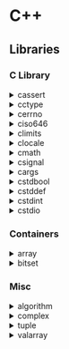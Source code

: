 
# C++

## Libraries

### C Library

<details><summary>cassert</summary>

```cpp
assert(("There are five lights", 2 + 2 == 5));
```

```bash
test: test.cc:10: int main(): Assertion `((void)"There are five lights", 2+2==5)' failed.
Aborted
```

</details>

<details><summary>cctype</summary>

```cpp
// 0-9a-zA-Z
isalnum()

// a-zA-Z
isalpha()

// tab (\t), space( )
isblank()

// NUL, \t, \f, \v, \n, \r, DEL
iscntrl()

// 0-9
isdigit()

// a-z
islower()

// A-Z
isupper()

// all printable characters
isprint()

// !"#$%&'()*+,-./:;<=>?@[\]^_`{|}~
ispunct()

// \t, \f, \v, \n, \r, space( )
isspace()

// 0123456789 ABCDEF abcdef
isxdigit()
```

</details>

<details><summary>cerrno</summary>

```cpp
double not_a_number = std::log(-1.0);
if (errno == EDOM) {
    std::cout << "log(-1) failed: " << std::strerror(errno) << '\n';
}

// E2BIG -> Argument list too long
// EACCES -> Permission denied
// EADDRINUSE -> Address in use
// EADDRNOTAVAIL -> Address not available
// EAFNOSUPPORT ->  Address family not supported
// EAGAIN -> Resource unavailable, try again
// EALREADY -> Connection already in progress
// EBADF -> Bad file descriptor
// EBADMSG -> Bad message
// EBUSY -> Device or resource busy
// ECANCELED -> Operation canceled
// ECHILD -> No child processes
// ECONNABORTED -> Connection aborted
// ECONNREFUSED -> Connection refused
// ECONNRESET -> Connection reset
// EDEADLK -> Resource deadlock would occur
// EDESTADDRREQ -> Destination address required
// EDOM -> Mathematics argument out of domain of function
// EEXIST -> File exists
// ...
```

```bash
log(-1) failed: Numerical argument out of domain
```

</details>

<details><summary>ciso646</summary>

```cpp
// macro  -> operator
// and    -> &&
// and_eq -> &=
// bitand -> &
// bitor  -> |
// compl  -> ~
// not    -> !
// not_eq -> !=
// or     -> ||
// or_eq  -> |=
// xor    -> ^
// xor_eq -> ^=
```

</details>

<details><summary>climits</summary>

[climits](http://www.cplusplus.com/reference/climits/)

```cpp
// CHAR_BIT   -> Number of bits in a char object (byte)
// SCHAR_MIN  -> Minimum value for an object of type signed char
// SCHAR_MAX  -> Maximum value for an object of type signed char
// UCHAR_MAX  -> Maximum value for an object of type unsigned char
// CHAR_MIN   -> Minimum value for an object of type char
// CHAR_MAX   -> Maximum value for an object of type char
// MB_LEN_MAX -> Maximum number of bytes in a multibyte character, for any locale
// SHRT_MIN   -> Minimum value for an object of type short int
// SHRT_MAX   -> Maximum value for an object of type short int
// USHRT_MAX  -> Maximum value for an object of type unsigned short int
// INT_MIN    -> Minimum value for an object of type int
// INT_MAX    -> Maximum value for an object of type int
// UINT_MAX   -> Maximum value for an object of type unsigned int
// LONG_MIN   -> Minimum value for an object of type long int
// LONG_MAX   -> Maximum value for an object of type long int
// ULONG_MAX  -> Maximum value for an object of type unsigned long int
// LLONG_MIN  -> Minimum value for an object of type long long int
// LLONG_MAX  -> Maximum value for an object of type long long int
// ULLONG_MAX -> Maximum value for an object of type unsigned long long int
```

</details>

<details><summary>clocale</summary>

[clocale](http://www.cplusplus.com/reference/clocale/)

```cpp
// Return name of current locale:
setlocale(LC_ALL, NULL);

setlocale(LC_ALL, "C");
// setlocale(<category>, <locale>);

// category:
// LC_ALL -> The entire locale.
// LC_COLLATE -> Affects the behavior of strcoll and strxfrm.
// LC_CTYPE -> Affects character handling functions (all functions of <cctype>, except isdigit and isxdigit), and the multibyte and wide character functions.
// LC_MONETARY -> Affects monetary formatting information returned by localeconv.
// LC_NUMERIC -> Affects the decimal-point character in formatted input/output operations and string formatting functions, as well as non-monetary information returned by localeconv.
// LC_TIME -> Affects the behavior of strftime.

// locale:
// "C" -> Minimal "C" locale
// "" -> Environment's default locale

struct lconv * lc;
lc = localeconv();
printf("Local Currency Symbol: %s\n",lc->currency_symbol);
```

```bash
Local Currency Symbol: $
```

</details>

<details><summary>cmath</summary>

[cmath](http://www.cplusplus.com/reference/cmath/)

```cpp
// Trigonometric functions
cos()
sin()
tan()
acos()
asin()
atan()
atan2(x, y)

// Hyperbolic functions
cosh()
sinh()
tanh()
acosh()
asinh()
atanh()

// Exponential and logarithmic functions
exp()
frexp()
ldexp()
log()
log10()
modf()
exp2()
expm1()
ilogb()
log1p()
log2()
logb()
scalbn()
scalbln()

// Power functions
pow()
sqrt()
cbrt()
hypot()

// Error and gamma functions
erf()
erfc()
tgamma()
lgamma()

// Rounding and remainder functions
cell()
floor()
fmod()
trunc()
round()
lround()
llround()
rint()
lrint()
llrint()
nearbyint()
remainder()
remquo()

// Floating-point manipulation functions
copysign(x, y)  // ->  Returns a value with the magnitude of x and the sign of y.
nan()
nextafter()
nexttoward()

// Minimum, maximum, difference functions
fdim()
fmax()
fmin()

// Other functions
fabs()
abs()
fma() // -> Multiply-add

// Classification macro / functions
fpclassify()
isfinite()
isinf()
isnan()
isnormal()
signbit()

// Comparison macro / functions
isgreater(x, y)
isgreaterequal(x, y)
isless(x, y)
islessqual(x, y)
islessgreater(x, y)
isunordered(x, y)
```

</details>

<details><summary>csignal</summary>

```c++
// Integral type of an object that can be accessed as an atomic entity,
// even in the presence of asynchronous signals.
sig_atomic_t signaled = 0;

void my_handler(int param) {
  signaled = 1;
}

int main () {
  void (*prev_handler)(int);

  prev_handler = signal(SIGINT, my_handler);
  // prev_handler = signal(SIGINT, SIG_DFL); // Default handler
  // prev_handler = signal(SIGINT, SIG_IGN); // Ignore signal
  // SIGABRT -> (Signal Abort) Abnormal termination, such as is initiated by the abort function.
  // SIGFPE -> Signal Floating-Point Exception
  // SIGILL -> Signal Illegal Instruction
  // SIGINT -> CTRL+C
  // SIGSEGV -> Signal Segmentation Violation
  // SIGTERM -> Termination request sent to program.

  // Generates a signal
  raise(SIGINT);
  
  printf ("signaled is %d.\n",signaled);

  return 0;
}
```

</details>

<details><summary>cargs</summary>

```c++
void PrintFloats (int n, ...) {
  int i;
  double val;
  printf ("Printing floats:");
  va_list vl;
  va_start(vl,n);
  for (i=0;i<n;i++) {
    val=va_arg(vl,double);
    printf (" [%.2f]",val);
  }
  va_end(vl);
  printf ("\n");
}

int main () {
  PrintFloats (3,3.14159,2.71828,1.41421);
  return 0;
}
```

```bash
Printing floats: [3.14] [2.72] [1.41]
```

</details>

<details><summary>cstdbool</summary>

```c++
true  // -> 1
false // -> 0
```

</details>

<details><summary>cstddef</summary>

```c++
// NULL
int* p = NULL;

// offsetof
struct S {
    char c;
    double d;
};
offsetof(S, c)

// size_t
std::array<std::size_t, 10> a;
for (std::size_t i = 0; i != a.size(); ++i) {
  a[i] = i;
}

// ptrdiff_t
// nullptr_t
// max_align_t
// byte
```

</details>

<details><summary>cstdint</summary>

```c++
int8_t
int16_t
int32_t
int64_t

uint8_t
uint16_t
uint32_t
uint64_t

INT8_{MIN, MAX}
INT16_{MIN, MAX}
INT32_{MIN, MAX}
INT64_{MIN, MAX}

UINT8_{MIN, MAX}
UINT16_{MIN, MAX}
UINT32_{MIN, MAX}
UINT64_{MIN, MAX}

SIZE_MAX // maximum of std::size_t
```

</details>

<details><summary>cstdio</summary>

**Operations on files**

<details><summary>remove</summary>

* [Remove file](http://www.cplusplus.com/reference/cstdio/remove/)

```c++
if (remove( "myfile.txt" ) != 0) {
  perror( "Error deleting file" );
} else {
  puts( "File successfully deleted" );
}
```

</details>

<details><summary>rename</summary>

* [Rename file](http://www.cplusplus.com/reference/cstdio/rename/)

```c++
result= rename("oldname.txt", "newname.txt");
if (result == 0) {
  puts("File successfully renamed");
} else {
  perror("Error renaming file");
}
```

</details>

<details><summary>tmpfile</summary>

* [Open a temporary file](http://www.cplusplus.com/reference/cstdio/tmpfile/)

```c++
FILE * pFile;
pFile = tmpfile();
```

</details>

<details><summary>tmpnam</summary>

* [Generate temporary filename](http://www.cplusplus.com/reference/cstdio/tmpnam/)
* Prints during compile time: *warning: the use of `tmpnam' is dangerous, better use `mkstemp'*

```c++
char buffer [L_tmpnam];
tmpnam(buffer);
```

```bash
/tmp/fileP7OWys
```

</details>

**File access**

<details><summary>fclose</summary>

* Close file

```c++
FILE* pFile;
pFile = fopen("myfile.txt","wt");
fprintf(pFile, "fclose example");
fclose(pFile);
```

</details>


<details><summary>fflush</summary>

* Flush stream

```c++
FILE* pFile;
pFile = fopen("example.txt","r+");
fputs("test", pFile);
fflush(pFile);
```

</details>

<details><summary>fopen</summary>

* [Open file](http://www.cplusplus.com/reference/cstdio/fopen/)

```c++
FILE* pFile;
pFile = fopen("myfile.txt", "w");
// mode:
// r  -> read mode
// w  -> write mode
// a  -> append mode
// r+ -> read/write mode
// w+ -> read/write mode, overwrite if file already exists
// a+ -> read/write mode, all output goes to end of file

if (pFile!=NULL) {
  fputs("fopen example", pFile);
  fclose(pFile);
}
```

</details>

<details><summary>fropen</summary>

* [Reopen stream with different file or mode](http://www.cplusplus.com/reference/cstdio/freopen/)

```c++
freopen("myfile.txt", "w", stdout);
printf("This sentence is redirected to a file.");
fclose(stdout);
```

</details>

<details><summary>setbuf</summary>

* [Set stream buffer](http://www.cplusplus.com/reference/cstdio/setbuf/)

```c++
char buffer[BUFSIZ];
FILE *pFile1, *pFile2;

pFile1= fopen("myfile1.txt", "w");
pFile2= fopen("myfile2.txt", "a");

setbuf(pFile1, buffer);
fputs("This is sent to a buffered stream", pFile1);
fflush(pFile1);

setbuf(pFile2, NULL);
fputs("This is sent to an unbuffered stream", pFile2);

fclose(pFile1);
fclose(pFile2);
```

</details>

<details><summary>setvbuf</summary>

* [Change stream buffering](http://www.cplusplus.com/reference/cstdio/setvbuf/)

```c++
FILE *pFile;
pFile=fopen("myfile.txt", "w");
setvbuf(pFile, NULL, _IOFBF, 1024);
// <stream>, <buffer>, <mode>, <size>

// buffer:
//  * User allocated buffer. Shall be at least size bytes long.
//  * If set to a null pointer, the function automatically allocates a buffer.

// mode:
//  * _IOFBF Full buffering
//  * _IOLBF Line buffering
//  * _IONBF No buffering

// size:
//  * in bytes

// File operations here

fclose (pFile);
```

</details>

**Formatted input/output**

</details>

### Containers

<details><summary>array</summary>

#### Initialize

```c++
std::array<int, 5> myarray = { 2, 16, 77, 34, 50 };
```

#### Fill with values

```c++
myarray.fill(5);
```

```bash
5 5 5 5 5 5
```

#### Iterate

```c++
for (auto it = myarray.begin(); it != myarray.end(); ++it) {
  std::cout << ' ' << *it;
}
```

```bash
2 16 77 34 50
```

#### Iterate reversed

```c++
for (auto it = myarray.rbegin(); it != myarray.rend(); ++rit) {
  std::cout << ' ' << *rit;
}
```

```bash
50 34 77 16 2
```

#### Access data

```c++

// With index
myarray[0]=i;

// With index and bounds check
// Throws out_of_range exception
myarray.at(0) = 1;

myarray.first();
myarray.back();
myarray.front() = 100;

// Access raw associated data:
myarray.data()
```

#### Swap two arrays

```c++
first.swap(second);
// must be same type and length
```

</details>

<details><summary>bitset</summary>

[reference](http://www.cplusplus.com/reference/bitset/bitset/)

#### Initialize

```c++
std::bitset<16> foo;
std::bitset<16> bar(0xfa2);
std::bitset<16> baz(std::string("0101111001"));
```

#### Access data

```c++
// Count ones:
foo.count();

// Get size
foo.size();

// Check if i-th bit is set
foo.test(i);

// Check if any bit is set
foo.any();

// Check if all bits are zero
foo.none();

// Check if all bits are one
foo.all();

// Set A bit
foo.set(); // Set all bits to 1
foo.set(1, 0); // Set 2nd bit to 0
foo.set(1); // Set 2nd bit to 1

// Set all bits to zero
foo.reset() // Set all bits to 0
foo.reset(1) // Set 2nd bit to 0

// flip bit (invert)
foo.flip() // flip all bits
foo.flip(1) // flip 2nd bit
```

#### Applicable operators

```c++
std::bitset<4> foo (std::string("1001"));
std::bitset<4> bar (std::string("0011"));

std::cout << (foo^=bar) << '\n';       // 1010 (XOR,assign)
std::cout << (foo&=bar) << '\n';       // 0010 (AND,assign)
std::cout << (foo|=bar) << '\n';       // 0011 (OR,assign)

std::cout << (foo<<=2) << '\n';        // 1100 (SHL,assign)
std::cout << (foo>>=1) << '\n';        // 0110 (SHR,assign)

std::cout << (~bar) << '\n';           // 1100 (NOT)
std::cout << (bar<<1) << '\n';         // 0110 (SHL)
std::cout << (bar>>1) << '\n';         // 0001 (SHR)

std::cout << (foo==bar) << '\n';       // false (0110==0011)
std::cout << (foo!=bar) << '\n';       // true  (0110!=0011)

std::cout << (foo&bar) << '\n';        // 0010
std::cout << (foo|bar) << '\n';        // 0111
std::cout << (foo^bar) << '\n';        // 0101
```

```bash
1010
0010
0011
1100
0110
1100
0110
0001
0
1
0010
0111
0101
```

#### Convert

```c++
#include <string>
// To string
foo.to_string<char,std::string::traits_type,std::string::allocator_type>();

// To unsigned long
foo.to_ulong()

// To unsigned long long
foo.to_ullong()
```

</details>

### Misc

<details><summary>algorithm</summary>

<details><summary>shuffle</summary>

```cpp
std::vector<int> v = {1, 2, 3, 4, 5, 6, 7, 8, 9, 10};
std::random_device rd;
std::mt19937 g(rd());
std::shuffle(v.begin(), v.end(), g);
```

```bash
8 6 10 4 2 3 7 1 9 5
```
</details>

<details><summary>{all, any, none}_of</summary>

```c++
std::vector<int> v(10, 2);
if (std::all_of(v.cbegin(), v.cend(), [](int i){ return i % 2 == 0; })) {
    std::cout << "All numbers are even\n";
}
```

```bash
All numbers are even
```
</details>



<details><summary>find</summary>

```c++
std::vector<int> v{0, 1, 2, 3, 4};
auto result1 = std::find(std::begin(v), std::end(v), 3);
if (result1 != std::end(v)) {
    std::cout << "v contains: 3\n";
} else {
    std::cout << "v does not contain: " << n1 << '\n';
}
```

```bash
v contains: 3
```
</details>

<details><summary>transform</summary>

```c++
std::string s("hello");
std::transform(s.begin(), s.end(), s.begin(),
                [](unsigned char c) -> unsigned char { return std::toupper(c); });
```

```bash
HELLO
```
</details>

<details><summary>max</summary>

```c++
std::cout << "larger of 1 and 9999: " << std::max(1, 9999) << '\n';
```
```bash
larger of 1 and 9999: 9999
```
</details>

<details><summary>clamp</summary>

```c++
std::clamp(10, 0, 100);
std::clamp(-10, 0, 100);
```
```bash
10
0
```
</details>

<details><summary>next_permutation</summary>

```c++
std::string s = "aba";
std::sort(s.begin(), s.end());
do {
    std::cout << s << '\n';
} while(std::next_permutation(s.begin(), s.end()));
```

```bash
aab
aba
baa
```
</details>

</details>

<details><summary>complex</summary>

#### Initialize

```c++
std::complex<double> first (2.0,2.0);
std::complex<double> second (first);
std::complex<long double> third (second);

std::polar(2.0, 0.5);
```

#### Access and operations

```c++
// Imaginary part
mycomplex.imag();

// Real part
mycomplex.real();

// magnitude
std::abs(mycomplex);

// phase angle
std::arg(mycomplex);

// squared magnitude
std::norm(mycomplex);

// conjugate
std::conj(mycomplex);

// projection of the complex number x onto the Riemann sphere.
std::proj(mycomplex);
```

#### Functions

```c++
cos(); // Cosine
cosh(); // Hyperbolic cosine
exp(); // Exponential
log(); // Natural logarithm
log10(); // Common logarithm
pow(); // Power
sin(); // Sine
sinh(); // Hyperbolic sine
sqrt(); // Square root
tan(); // Tangent
tanh(); // Hyperbolic tangent
acos(); // Arc cosine
acosh(); // Arc hyperbolic cosine
asin(); // Arc sine
asinh(); // Arc hyperbolic sine
atan(); // Arc tangent
atanh(); // Arc hyperbolic tangent
```
</details>

<details><summary>tuple</summary>

#### Initialize

```c++
std::tuple<int, char> foo (10,'x');
auto bar = std::make_tuple("test", 3.1, 14, 'y');
```

#### Access element

```c++
std::get<2>(bar) = 100;

std::tuple_element<0,decltype(bar)>::type first = std::get<0>(bar);
std::tuple_element<1,decltype(bar)>::type second = std::get<1>(bar);
```

#### Unpack elements

```c++
std::tie (myint, mychar) = foo;
std::tie (std::ignore, std::ignore, myint, mychar) = bar;
```
#### Element count

```c++
std::tuple_size<decltype(mytuple)>::value
```

#### Tuple as funktion argument

```c++
void print_pack(std::tuple<std::string&&,int&&> pack) {
  std::cout << std::get<0>(pack) << ", " << std::get<1>(pack) << '\n';
}

print_pack(std::forward_as_tuple("John Smith", 25));
print_pack(std::forward_as_tuple("John Daniels", 22));
```

#### Concatenate tuples

```c++
#include <utility> // std::pair

std::tuple<float, std::string> mytuple (3.14,"pi");
std::pair<int, char> mypair (10,'a');

auto myauto = std::tuple_cat( mytuple, std::tuple<int,char>(mypair));

std::cout << std::get<0>(myauto) << '\n';
std::cout << std::get<1>(myauto) << '\n';
std::cout << std::get<2>(myauto) << '\n';
std::cout << std::get<3>(myauto) << '\n';
```

```bash
3.14
pi
10
a
```

</details>



<details><summary>valarray</summary>

#### Initialize

```c++
int init[]= {10,20,30,40};
std::valarray<int> first;                             // (empty)
std::valarray<int> second (5);                        // 0 0 0 0 0
std::valarray<int> third (10,3);                      // 10 10 10
std::valarray<int> fourth (init,4);                   // 10 20 30 40
std::valarray<int> fifth (fourth);                    // 10 20 30 40
std::valarray<int> sixth (fifth[std::slice(1,2,1)]);  // 20 30
```

#### Operations

```c++
abs
exp
log
log10
pow
sqrt
sin
cos
tan
asin
acos
atan
atan2
sinh
cosh
tanh
```

</details>